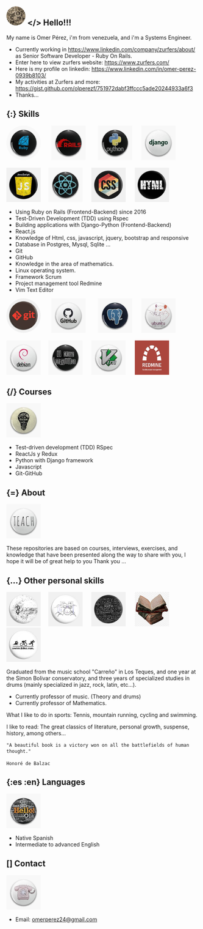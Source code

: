 <kbd><img src="https://github.com/olperezf/olperezf/blob/master/images/gear_pin.jpeg" height="50" width="50" style="border-radius:50%;"></kbd>
</> Hello!!!
--
My name is Omer Pérez, i'm from venezuela, and i'm a Systems Engineer.
- Currently working in https://www.linkedin.com/company/zurfers/about/ as Senior Software Developer - Ruby On Rails. 
- Enter here to view zurfers website: https://www.zurfers.com/
- Here is my profile on linkedin: https://www.linkedin.com/in/omer-perez-0939b8103/
- My activities at Zurfers and more: https://gist.github.com/olperezf/751972dabf3ffccc5ade20244933a6f3
- Thanks...

{:} Skills
--

<kbd><img src="https://github.com/olperezf/olperezf/blob/master/images/ruby_pin.jpg" height="90" width="90" style="border-radius:50%;"></kbd>&nbsp;&nbsp;&nbsp;&nbsp;&nbsp;<kbd> <img src="https://github.com/olperezf/olperezf/blob/master/images/rails_pin.jpg" height="90" width="90" ></kbd> &nbsp;&nbsp;&nbsp;&nbsp;&nbsp;<kbd> <img src="https://github.com/olperezf/olperezf/blob/master/images/python_pin.jpg" height="90" width="90" ></kbd>&nbsp;&nbsp;&nbsp;&nbsp;&nbsp;  <kbd><img src="https://github.com/olperezf/olperezf/blob/master/images/django_pin.jpeg" height="90" width="90" ></kbd>
<br><br>
<kbd><img src="https://github.com/olperezf/olperezf/blob/master/images/javascript_pin.jpeg" height="90" width="90" ></kbd>&nbsp;&nbsp;&nbsp;&nbsp; <kbd><img src="https://github.com/olperezf/olperezf/blob/master/images/react_pin.jpeg" height="90" width="90" ></kbd>&nbsp;&nbsp;&nbsp;&nbsp;&nbsp; <kbd><img src="https://github.com/olperezf/olperezf/blob/master/images/css_pin.jpg" height="90" width="90" ></kbd>&nbsp;&nbsp;&nbsp;&nbsp;&nbsp; <kbd><img src="https://github.com/olperezf/olperezf/blob/master/images/html_pin.jpeg" height="90" width="90" ></kbd>


- Using Ruby on Rails (Frontend-Backend) since 2016
- Test-Driven Development (TDD) using Rspec
- Building applications with Django-Python (Frontend-Backend)
- React.js
- Knowledge of Html, css, javascript, jquery, bootstrap and responsive
- Database in Postgres, Mysql, Sqlite ...
- Git
- GitHub
- Knowledge in the area of mathematics.
- Linux operating system.
- Framework Scrum
- Project management tool Redmine
- Vim Text Editor

<kbd><img src="https://github.com/olperezf/olperezf/blob/master/images/git_pin.jpeg" height="90" width="90" style="border-radius:50%;"></kbd>&nbsp;&nbsp;&nbsp;&nbsp;&nbsp;<kbd> <img src="https://github.com/olperezf/olperezf/blob/master/images/github_pin.jpeg" height="90" width="90" ></kbd> &nbsp;&nbsp;&nbsp;&nbsp;&nbsp;<kbd> <img src="https://github.com/olperezf/olperezf/blob/master/images/postgres_pin.jpeg" height="90" width="90" ></kbd>&nbsp;&nbsp;&nbsp;&nbsp;&nbsp;  <kbd><img src="https://github.com/olperezf/olperezf/blob/master/images/ubuntu_pin.jpeg" height="90" width="90" ></kbd>
<br><br>
<kbd><img src="https://github.com/olperezf/olperezf/blob/master/images/debian_pin.jpeg" height="90" width="90" ></kbd>&nbsp;&nbsp;&nbsp;&nbsp; <kbd><img src="https://github.com/olperezf/olperezf/blob/master/images/scrum_pin.jpeg" height="90" width="90" ></kbd>&nbsp;&nbsp;&nbsp;&nbsp;&nbsp; <kbd><img src="https://github.com/olperezf/olperezf/blob/master/images/vim_pin.jpeg" height="90" width="90" ></kbd>&nbsp;&nbsp;&nbsp;&nbsp;&nbsp; <kbd><img src="https://github.com/olperezf/olperezf/blob/master/images/redmine_pin.png" height="90" width="90" ></kbd>

{/} Courses
--
<kbd><img src="https://github.com/olperezf/olperezf/blob/master/images/education_pin.jpeg" height="90" width="90" ></kbd>

- Test-driven development (TDD) RSpec
- ReactJs y Redux
- Python with Django framework
- Javascript
- Git-GitHub

{=} About
--
<kbd><img src="https://github.com/olperezf/olperezf/blob/master/images/teach_pin.jpeg" height="90" width="90" ></kbd>

These repositories are based on courses, interviews, exercises, and knowledge that have been presented along the way to share with you, I hope it will be of great help to you Thank you ...

{...} Other personal skills
--
<kbd><img src="https://github.com/olperezf/olperezf/blob/master/images/music_pin.jpeg" height="90" width="90" ></kbd>&nbsp;&nbsp;&nbsp;&nbsp; <kbd><img src="https://github.com/olperezf/olperezf/blob/master/images/drum_pin.jpeg" height="90" width="90" ></kbd>&nbsp;&nbsp;&nbsp;&nbsp;&nbsp; <kbd><img src="https://github.com/olperezf/olperezf/blob/master/images/math_pin.jpeg" height="90" width="90" ></kbd>&nbsp;&nbsp;&nbsp;&nbsp;&nbsp; <kbd><img src="https://github.com/olperezf/olperezf/blob/master/images/books_pin.jpeg" height="90" width="90" ></kbd>&nbsp;&nbsp;&nbsp;&nbsp;&nbsp; <kbd><img src="https://github.com/olperezf/olperezf/blob/master/images/sports_pin.jpeg" height="90" width="90" ></kbd>

Graduated from the music school "Carreño" in Los Teques, and one year at the Simon Bolivar conservatory, and three years of specialized studies in drums (mainly specialized in jazz, rock, latin, etc...).

- Currently professor of music. (Theory and drums)
- Currently professor of Mathematics.

What I like to do in sports: Tennis, mountain running, cycling and swimming.

I like to read: The great classics of literature, personal growth, suspense, history, among others...

    "A beautiful book is a victory won on all the battlefields of human thought." 
                                                                                Honoré de Balzac 

{:es :en} Languages
--
<kbd><img src="https://github.com/olperezf/olperezf/blob/master/images/languages.jpeg" height="90" width="90" ></kbd>

- Native Spanish
- Intermediate to advanced English

[] Contact
--
<kbd><img src="https://github.com/olperezf/olperezf/blob/master/images/telephone_pin.jpeg" height="90" width="90" ></kbd>

- Email: omerperez24@gmail.com
